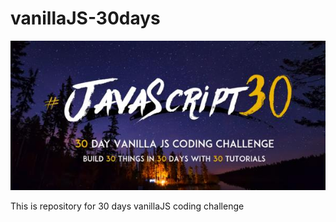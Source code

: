 # vanillaJS-30days

![js30 coding challenge](js30.jpg)

This is repository for 30 days vanillaJS coding challenge
